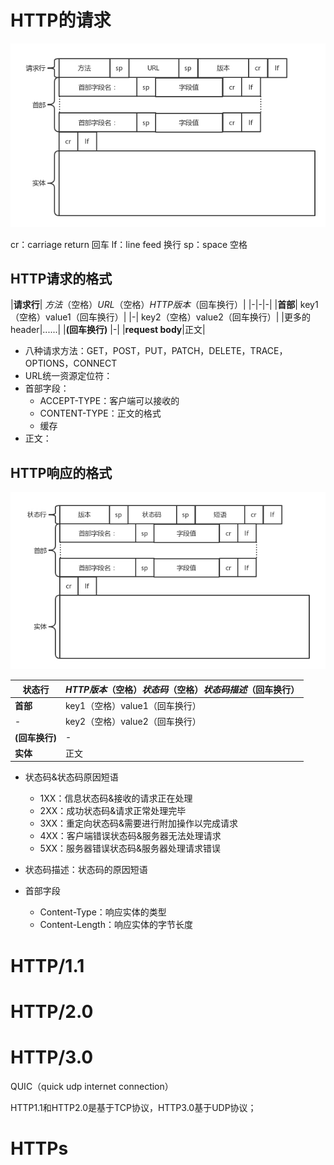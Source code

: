 # HTTP的请求
![title](https://raw.githubusercontent.com/xinjiuyijiu/NoteImages/master/gitnote/2020/07/20/http_request-1595211663915.jpg)

cr：carriage return 回车
lf：line feed 换行
sp：space 空格

## HTTP请求的格式

|**请求行**| *方法*（空格）*URL*（空格）*HTTP版本*（回车换行）|
|-|-|-|
|**首部**| key1（空格）value1（回车换行）|
|-|  key2（空格）value2（回车换行）|
|更多的header|......|
|**(回车换行)** |-|
|**request body**|正文|

- 八种请求方法：GET，POST，PUT，PATCH，DELETE，TRACE，OPTIONS，CONNECT
- URL统一资源定位符：
- 首部字段：
     - ACCEPT-TYPE：客户端可以接收的
     - CONTENT-TYPE：正文的格式
     - 缓存
- 正文：

## HTTP响应的格式
![title](https://raw.githubusercontent.com/xinjiuyijiu/NoteImages/master/gitnote/2020/07/20/http_response-1595224121809.jpg)

|**状态行**|*HTTP版本*（空格）*状态码*（空格）*状态码描述*（回车换行）|
|-|-|
|**首部**| key1（空格）value1（回车换行）|
|-|  key2（空格）value2（回车换行）|
|**(回车换行)** |-|
|**实体**|正文|

- 状态码&状态码原因短语
  - 1XX：信息状态码&接收的请求正在处理
  - 2XX：成功状态码&请求正常处理完毕
  - 3XX：重定向状态码&需要进行附加操作以完成请求
  - 4XX：客户端错误状态码&服务器无法处理请求
  - 5XX：服务器错误状态码&服务器处理请求错误
  
- 状态码描述：状态码的原因短语
- 首部字段
  - Content-Type：响应实体的类型
  - Content-Length：响应实体的字节长度
  

# HTTP/1.1

# HTTP/2.0




# HTTP/3.0
QUIC（quick udp internet connection）


HTTP1.1和HTTP2.0是基于TCP协议，HTTP3.0基于UDP协议；

# HTTPs
